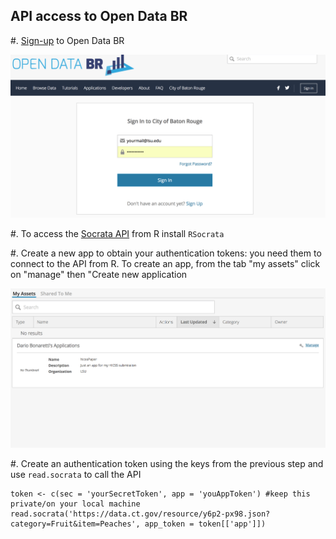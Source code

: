 ## API access to Open Data BR

#. [Sign-up](https://data.brla.gov/login) to Open Data BR

![](pics/signup.png)


#. To access the [Socrata API](https://dev.socrata.com/) from R install `RSocrata`

#. Create a new app to obtain your authentication tokens: you need them to connect to the API from R. To create an app, from the tab "my assets" click on "manage" then "Create new application

![](pics/myasset.png)

#. Create an authentication token using the keys from the previous step and use `read.socrata` to call the API

```
token <- c(sec = 'yourSecretToken', app = 'youAppToken') #keep this private/on your local machine
read.socrata('https://data.ct.gov/resource/y6p2-px98.json?category=Fruit&item=Peaches', app_token = token[['app']])
```